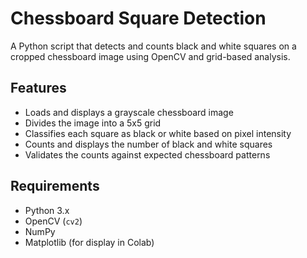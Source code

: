 # Chessboard Square Detection

A Python script that detects and counts black and white squares on a cropped chessboard image using OpenCV and grid-based analysis.

## Features

- Loads and displays a grayscale chessboard image
- Divides the image into a 5x5 grid
- Classifies each square as black or white based on pixel intensity
- Counts and displays the number of black and white squares
- Validates the counts against expected chessboard patterns

## Requirements

- Python 3.x
- OpenCV (`cv2`)
- NumPy
- Matplotlib (for display in Colab)
